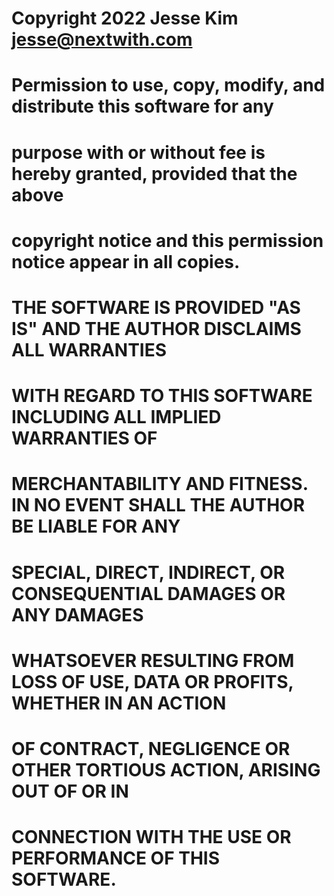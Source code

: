 # Copyright 2022 Jesse Kim <jesse@nextwith.com>
# <xPopcornStore Database Simple Driver for python>
#
# Permission to use, copy, modify, and distribute this software for any
# purpose with or without fee is hereby granted, provided that the above
# copyright notice and this permission notice appear in all copies.
#
# THE SOFTWARE IS PROVIDED "AS IS" AND THE AUTHOR DISCLAIMS ALL WARRANTIES
# WITH REGARD TO THIS SOFTWARE INCLUDING ALL IMPLIED WARRANTIES OF
# MERCHANTABILITY AND FITNESS. IN NO EVENT SHALL THE AUTHOR BE LIABLE FOR ANY
# SPECIAL, DIRECT, INDIRECT, OR CONSEQUENTIAL DAMAGES OR ANY DAMAGES
# WHATSOEVER RESULTING FROM LOSS OF USE, DATA OR PROFITS, WHETHER IN AN ACTION
# OF CONTRACT, NEGLIGENCE OR OTHER TORTIOUS ACTION, ARISING OUT OF OR IN
# CONNECTION WITH THE USE OR PERFORMANCE OF THIS SOFTWARE.